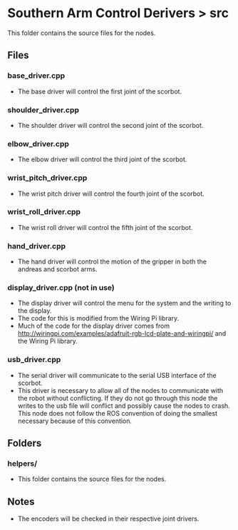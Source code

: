 # Southern Arm Control Derivers > src

This folder contains the source files for the nodes.

## Files
### base_driver.cpp
* The base driver will control the first joint of the scorbot.

### shoulder_driver.cpp
* The shoulder driver will control the second joint of the scorbot.

### elbow_driver.cpp
* The elbow driver will control the third joint of the scorbot.

### wrist_pitch_driver.cpp
* The wrist pitch driver will control the fourth joint of the scorbot.

### wrist_roll_driver.cpp
* The wrist roll driver will control the fifth joint of the scorbot.

### hand_driver.cpp
* The hand driver will control the motion of the gripper in both the andreas and scorbot arms.

### display_driver.cpp (not in use)
* The display driver will control the menu for the system and the writing to the display.
* The code for this is modified from the Wiring Pi library.
* Much of the code for the display driver comes from http://wiringpi.com/examples/adafruit-rgb-lcd-plate-and-wiringpi/ and the Wiring Pi library.

### usb_driver.cpp
* The serial driver will communicate to the serial USB interface of the scorbot.
* This driver is necessary to allow all of the nodes to communicate with the robot without conflicting. If they do not go through this node the writes to the usb file will conflict and possibly cause the nodes to crash. This node does not follow the ROS convention of doing the smallest necessary because of this convention.

## Folders
### helpers/
* This folder contains the source files for the nodes.

## Notes
* The encoders will be checked in their respective joint drivers.
